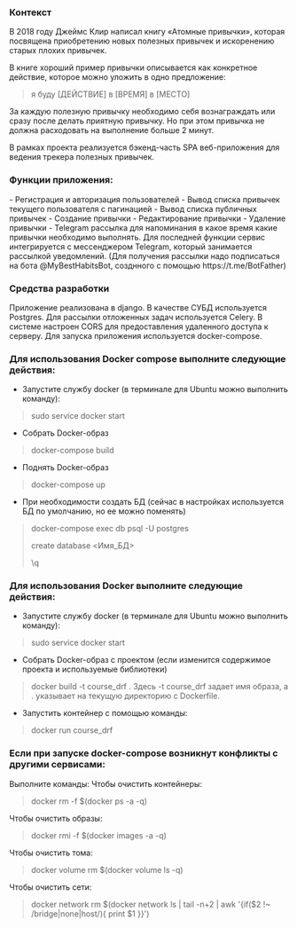 <h3>Контекст</h3>

В 2018 году Джеймс Клир написал книгу «Атомные привычки», которая посвящена приобретению новых полезных привычек и искоренению старых плохих привычек.
<p>В книге хороший пример привычки описывается как конкретное действие, которое можно уложить в одно предложение:

> я буду [ДЕЙСТВИЕ] в [ВРЕМЯ] в [МЕСТО]

За каждую полезную привычку необходимо себя вознаграждать или сразу после делать приятную привычку. 
Но при этом привычка не должна расходовать на выполнение больше 2 минут.

В рамках проекта реализуется бэкенд-часть SPA веб-приложения для ведения трекера полезных привычек.

<h3>Функции приложения:</h3>
- Регистрация и авторизация пользователей
- Вывод списка привычек текущего пользователя с пагинацией
- Вывод списка публичных привычек
- Создание привычки
- Редактирование привычки
- Удаление привычки
- Telegram рассылка для напоминания в какое время какие привычки необходимо выполнять.
Для последней функции сервис интегрируется с мессенджером Telegram, который занимается рассылкой уведомлений. 
(Для получения рассылки надо подписаться на бота @MyBestHabitsBot, созднного с помощью https://t.me/BotFather)

<h3>Средства разработки</h3>
Приложение реализована в django. В качестве СУБД используется Postgres. Для рассылки отложенных задач используется Celery.
В системе настроен CORS для предоставления удаленного доступа к серверу.
Для запуска приложения используется docker-compose.

<h3> Для использования Docker compose выполните следующие действия: </h3>

- Запустите службу docker (в терминале для Ubuntu можно выполнить команду): 

> sudo service docker start

- Собрать Docker-образ

> docker-compose build

- Поднять Docker-образ

> docker-compose up
 
- При необходимости создать БД (сейчас в настройках используется БД по умолчанию, но ее можно поменять)

> docker-compose exec db psql -U postgres
> 
> create database <Имя_БД> 
> 
> \q


<h3> Для использования Docker выполните следующие действия: </h3>

- Запустите службу docker (в терминале для Ubuntu можно выполнить команду): 

> sudo service docker start

- Собрать Docker-образ с проектом (если изменится содержимое проекта и используемые библиотеки)

> docker build -t course_drf .
Здесь -t course_drf задает имя образа, а . указывает на текущую директорию с Dockerfile.

- Запустить контейнер с помощью команды:

> docker run course_drf 

<h3> Если при запуске docker-compose возникнут конфликты с другими сервисами: </h3>
Выполните команды:
Чтобы очистить контейнеры:

> docker rm -f $(docker ps -a -q)

Чтобы очистить образы:

> docker rmi -f $(docker images -a -q)

Чтобы очистить тома:
> docker volume rm $(docker volume ls -q)

Чтобы очистить сети:

> docker network rm $(docker network ls | tail -n+2 | awk '{if($2 !~ /bridge|none|host/){ print $1 }}')